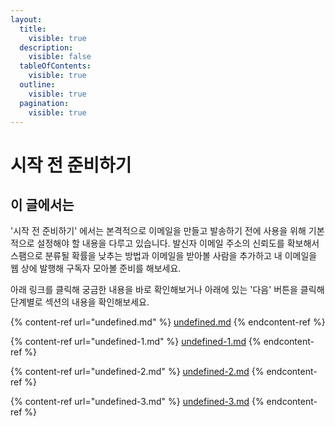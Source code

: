 ```yaml
---
layout:
  title:
    visible: true
  description:
    visible: false
  tableOfContents:
    visible: true
  outline:
    visible: true
  pagination:
    visible: true
---
```


# 시작 전 준비하기

## 이 글에서는

'시작 전 준비하기' 에서는 본격적으로 이메일을 만들고 발송하기 전에 사용을 위해 기본적으로 설정해야 할 내용을 다루고 있습니다. 발신자 이메일 주소의 신뢰도를 확보해서 스팸으로 분류될 확률을 낮추는 방법과 이메일을 받아볼 사람을 추가하고 내 이메일을 웹 상에 발행해 구독자 모아볼 준비를 해보세요.

아래 링크를 클릭해 궁금한 내용을 바로 확인해보거나 아래에 있는 '다음' 버튼을 클릭해 단계별로 섹션의 내용을 확인해보세요.

{% content-ref url="undefined.md" %}
[undefined.md](undefined.md)
{% endcontent-ref %}

{% content-ref url="undefined-1.md" %}
[undefined-1.md](undefined-1.md)
{% endcontent-ref %}

{% content-ref url="undefined-2.md" %}
[undefined-2.md](undefined-2.md)
{% endcontent-ref %}

{% content-ref url="undefined-3.md" %}
[undefined-3.md](undefined-3.md)
{% endcontent-ref %}

